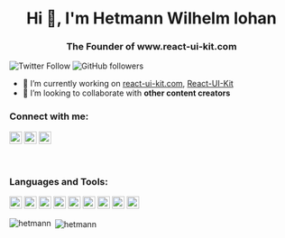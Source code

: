 <h1 align="center">Hi 👋, I'm Hetmann Wilhelm Iohan</h1>
<h3 align="center">The Founder of www.react-ui-kit.com</h3>

![Twitter Follow](https://img.shields.io/twitter/follow/react_ui_kit?label=react_ui_kit&logo=twitter&style=for-the-badge)
![GitHub followers](https://img.shields.io/github/followers/hetmann?logo=GitHub&style=for-the-badge)

- 🔭 I’m currently working on [react-ui-kit.com](https://react-ui-kit.com/), [React-UI-Kit](https://www.youtube.com/react-ui-kit)
- 👯 I’m looking to collaborate with **other content creators**

### Connect with me:

<a href="https://twitter.com/react_ui_kit" target="blank"><img src="https://cdn.jsdelivr.net/npm/simple-icons@3.0.1/icons/twitter.svg" alt="react-ui-kit.com" height="22" width="22" /></a>
<a href="https://linkedin.com/in/hetmann" target="blank"><img src="https://cdn.jsdelivr.net/npm/simple-icons@3.0.1/icons/linkedin.svg" alt="hetmann" height="22" width="22" /></a>
<a href="https://www.youtube.com/react-ui-kit" target="blank"><img src="https://cdn.jsdelivr.net/npm/simple-icons@3.0.1/icons/youtube.svg" alt="react-ui-kit.com" height="22" width="22" /></a>


<br />

### Languages and Tools:

<p align="left">
<img src="https://www.vectorlogo.zone/logos/reactjs/reactjs-icon.svg" alt="reactjs" width="22" height="22"/>
<img src="https://www.vectorlogo.zone/logos/javascript/javascript-icon.svg" alt="javascript" width="22" height="22"/>
<img src="https://www.vectorlogo.zone/logos/typescriptlang/typescriptlang-icon.svg" alt="typescriptlang" width="22" height="22"/>
<img src="https://www.vectorlogo.zone/logos/firebase/firebase-icon.svg" alt="firebase" width="22" height="22"/>
<img src="https://www.vectorlogo.zone/logos/github/github-icon.svg" alt="github" width="22" height="22"/>
<img src="https://www.vectorlogo.zone/logos/git-scm/git-scm-icon.svg" alt="git" width="22" height="22"/>
<img src="https://www.vectorlogo.zone/logos/youtube/youtube-icon.svg" alt="youtube" width="22" height="22"/>
<img src="https://www.vectorlogo.zone/logos/figma/figma-icon.svg" alt="figma" width="22" height="22"/>
<img src="https://www.vectorlogo.zone/logos/sketchapp/sketchapp-icon.svg" alt="sketch" width="22" height="22"/>
</p>

<p><img align="left" src="https://github-readme-stats.vercel.app/api/top-langs/?username=hetmann&layout=compact&hide=html" alt="hetmann" /></p>

<p>&nbsp;<img align="center" src="https://github-readme-stats.vercel.app/api?username=hetmann&show_icons=true" alt="hetmann" /></p>
